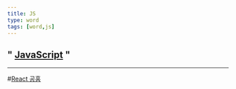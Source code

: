 ```yaml
---
title: JS
type: word
tags: [word,js]
---
```


## " [JavaScript](w_JS) "

---


#[React 공홈](https://react.dev/learn/writing-markup-with-jsx)